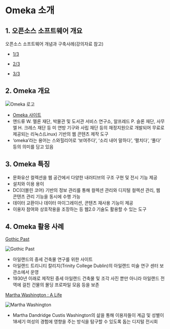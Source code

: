 # Omeka 소개

## 1. 오픈소스 소프트웨어 개요

오픈소스 소프트웨어 개념과 구축사례(강의자료 참고)
- [1/3](https://github.com/ahhn/oss/blob/master/resources/OSS1.pdf)

- [2/3](https://github.com/ahhn/oss/blob/master/resources/OSS2.pdf)

- [3/3](https://github.com/ahhn/oss/blob/master/resources/OSS3.pdf)
 
## 2. Omeka 개요
![Omeka 로고](https://omeka.org/ui/i/logo-horizontal-288px.gif)
- [Omeka 사이트](http://omeka.org)
- 앤드류 W. 멜론 재단, 박물관 및 도서관 서비스 연구소, 알프레드 P. 슬론 재단, 사무엘 H. 크레스 재단 등 미 연방 기구와 사립 재단 등의 재정지원으로 개발되어 무료로 제공되는 리눅스(Linux) 기반의 웹 콘텐츠 제작 도구
-  ‘omeka’라는 용어는 스와힐리어로 ‘보여주다’, ‘소리 내어 말하다’, ‘펼치다’, ‘풀다’ 등의 의미를 담고 있음

## 3. Omeka 특징
- 문화유산 컬렉션을 웹 공간에서 다양한 내러티브의 구조 구현 및 전시 기능 제공 
- 설치와 이용 용이
- DC(더블린 코어) 기반의 정보 관리를 통해 컬렉션 관리와 디지털 컬렉션 관리, 웹 콘텐츠 관리 기능을 동시에 수행 가능
- 데이터 교환이나 데이터 마이그레이션, 콘텐츠 재사용 기능이 제공
- 이용자 참여와 상호작용을 조장하는 등 웹2.0 기술도 활용할 수 있는 도구

## 4. Omeka 활용 사례
[Gothic Past](http://gothicpast.com/)

![Gothic Past](http://omeka.org/wordpress/wp-content/uploads/2014/01/gothicp-150x150.png) 

- 아일랜드의 중세 건축물 연구를 위한 사이트
- 아일랜드 트리니티 칼리지(Trinity College Dublin)의 아일랜드 미술 연구 센터 보관소에서 운영
- 1930년 이래로 제작된 중세 아일랜드 건축물 및 조각 사진 뿐만 아니라 아일랜드 전역에 걸친 건물의 몰딩 프로파일 모음 등을 보존


[Martha Washington : A Life](http://marthawashington.us/) 

![Martha Washington](http://omeka.org/wordpress/wp-content/uploads/2014/01/marthaw-150x150.png) 

- Martha Dandridge Custis Washington의 삶을 통해 이용자들이 계급 및 성별이 18세기 여성의 경험에 영향을 주는 방식을 탐구할 수 있도록 돕는 디지털 전시회
  



